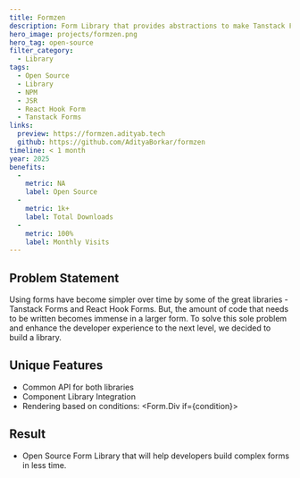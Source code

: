 ```yaml
---
title: Formzen
description: Form Library that provides abstractions to make Tanstack Forms and React Hook Forms simpler to use.
hero_image: projects/formzen.png
hero_tag: open-source
filter_category:
  - Library
tags:
  - Open Source
  - Library
  - NPM
  - JSR
  - React Hook Form
  - Tanstack Forms
links:
  preview: https://formzen.adityab.tech
  github: https://github.com/AdityaBorkar/formzen
timeline: < 1 month
year: 2025
benefits:
  - 
    metric: NA
    label: Open Source
  - 
    metric: 1k+
    label: Total Downloads
  - 
    metric: 100%
    label: Monthly Visits
---
```


## Problem Statement

Using forms have become simpler over time by some of the great libraries - Tanstack Forms and React Hook Forms. But, the amount of code that needs to be written becomes immense in a larger form. To solve this sole problem and enhance the developer experience to the next level, we decided to build a library.

## Unique Features

- Common API for both libraries
- Component Library Integration
- Rendering based on conditions:
  <Form.Div if={condition}>

## Result

- Open Source Form Library that will help developers build complex forms in less time.